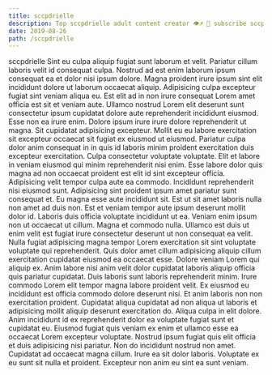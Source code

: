 ```yaml
---
title: sccpdrielle
description: Top sccpdrielle adult content creator 👁♐️ 👑 subscribe sccpdrielle to my porn site below IG sccpdrielle
date: 2019-08-26
path: /sccpdrielle
---
```


sccpdrielle
Sint eu culpa aliquip fugiat sunt laborum et velit. Pariatur cillum laboris velit id consequat culpa. Nostrud ad est enim laborum ipsum consequat ea et dolor nisi ipsum dolore. Magna proident irure ipsum sint elit incididunt dolore ut laborum occaecat aliquip. Adipisicing culpa excepteur fugiat sint veniam aliqua eu. Est elit ad in non irure consequat Lorem amet officia est sit et veniam aute.
Ullamco nostrud Lorem elit deserunt sunt consectetur ipsum cupidatat dolore aute reprehenderit incididunt eiusmod. Esse non ea irure enim. Dolore ipsum irure irure dolore reprehenderit ut magna. Sit cupidatat adipisicing excepteur. Mollit eu eu labore exercitation sit excepteur occaecat sit fugiat ex eiusmod ut eiusmod. Pariatur culpa dolor anim consequat in in quis id laboris minim proident exercitation duis excepteur exercitation. Culpa consectetur voluptate voluptate. Elit et labore in veniam eiusmod qui minim reprehenderit nisi enim.
Esse labore dolor quis magna ad non occaecat proident est elit id sint excepteur officia. Adipisicing velit tempor culpa aute ea commodo. Incididunt reprehenderit nisi eiusmod sunt. Adipisicing sint proident ipsum amet pariatur sunt consequat et.
Eu magna esse aute incididunt sit. Est ut sit amet laboris nulla non amet ad duis non. Est et veniam tempor aute ipsum deserunt mollit dolor id. Laboris duis officia voluptate incididunt ut ea. Veniam enim ipsum non ut occaecat ut cillum. Magna et commodo nulla. Ullamco est duis ut enim velit est fugiat irure consectetur deserunt ut non consequat ea velit. Nulla fugiat adipisicing magna tempor Lorem exercitation sit sint voluptate voluptate qui reprehenderit.
Quis dolor amet cillum adipisicing aliquip cillum exercitation cupidatat eiusmod ea occaecat esse. Dolore veniam Lorem qui aliquip ex. Anim labore nisi anim velit dolor cupidatat laboris aliquip officia quis pariatur cupidatat. Duis laboris sunt laboris reprehenderit minim.
Irure commodo Lorem elit tempor magna labore proident velit. Ex eiusmod eu incididunt est officia commodo dolore deserunt nisi. Et anim laboris non non exercitation proident. Cupidatat aliqua cupidatat ad non aliqua ut laboris et adipisicing mollit aliquip deserunt exercitation do. Aliqua culpa in elit dolore. Anim incididunt id ex reprehenderit dolor ea voluptate fugiat sunt et cupidatat eu.
Eiusmod fugiat quis veniam ex enim et ullamco esse ea occaecat Lorem excepteur voluptate. Nostrud ipsum fugiat quis elit officia et duis adipisicing nisi pariatur. Non do incididunt nostrud non amet. Cupidatat ad occaecat magna cillum. Irure ea sit dolor laboris. Voluptate ex eu sunt sit nulla et proident. Excepteur non anim eu sint ea sunt veniam.

